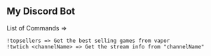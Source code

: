 ## My Discord Bot

List of Commands =>
```
!topsellers => Get the best selling games from vapor
!twtich <channelName> => Get the stream info from "channelName"
```